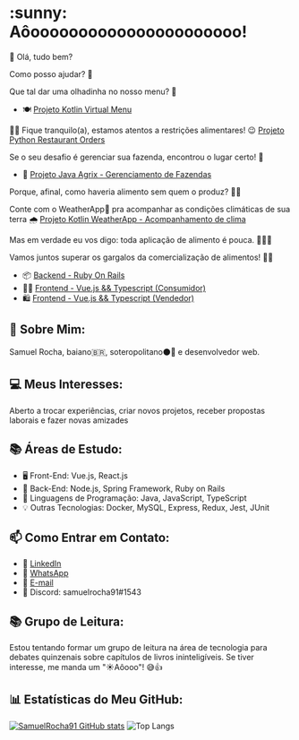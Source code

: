 <h1>:sunny: Aôoooooooooooooooooooooo! </h1>

👋 Olá, tudo bem?

<div>
  <p>Como posso ajudar? 🥰</p>
  <p>Que tal dar uma olhadinha no nosso menu? 🧾</p>
  <ul>
    <li>
      🍽️ <a href="https://github.com/SamuelRocha91/kotlinVirtualMenu" target="_blank">Projeto Kotlin Virtual Menu</a>
    </li>
  </ul>
  <p>
    👩‍🍳 Fique tranquilo(a), estamos atentos a restrições alimentares! 😉
      <a href="https://github.com/SamuelRocha91/restaurantOrders" target="_blank">Projeto Python Restaurant Orders</a>
  </p>
</div>

<p>Se o seu desafio é gerenciar sua fazenda, encontrou o lugar certo! 🎯</p>
<ul>
  <li>🌾 <a href="https://github.com/SamuelRocha91/Agrix" target="_blank">Projeto Java Agrix - Gerenciamento de Fazendas</a></li>
</ul>
<p>Porque, afinal, como haveria alimento sem quem o produz? 🤔👀</p>

<p>Conte com o WeatherApp📱 pra acompanhar as condições climáticas de sua terra 🌧️ <a href="https://github.com/SamuelRocha91/Agrix" target="_blank">Projeto Kotlin WeatherApp - Acompanhamento de clima</a></p>
<p>Mas em verdade eu vos digo: toda aplicação de alimento é pouca. 🤪🚀🤷 </p>
<p>Vamos juntos superar os gargalos da comercialização de alimentos! 💯🥗</p>
<ul>
  <li>📦 <a href="https://github.com/SamuelRocha91/delivery_back" target="_blank">Backend - Ruby On Rails</a></li>
  <li>👨‍💻 <a href="https://github.com/SamuelRocha91/consumy" target="_blank">Frontend - Vue.js && Typescript (Consumidor)</a></li>
  <li>🛍️ <a href="https://github.com/SamuelRocha91/seller_application" target="_blank">Frontend - Vue.js && Typescript (Vendedor)</a></li>
</ul>

<h2>🧑 Sobre Mim:</h2>
<p>Samuel Rocha, baiano🇧🇷, soteropolitano⚫🔴 e desenvolvedor web.</p>

<h2>💻 Meus Interesses:</h2>
<p>Aberto a trocar experiências, criar novos projetos, receber propostas laborais e fazer novas amizades </p>

<h2>📚 Áreas de Estudo:</h2>
<ul>
  <li>🖥️ Front-End: Vue.js, React.js</li>
  <li>📡 Back-End: Node.js, Spring Framework, Ruby on Rails</li>
  <li>📖 Linguagens de Programação: Java, JavaScript, TypeScript</li>
  <li>💡 Outras Tecnologias: Docker, MySQL, Express, Redux, Jest, JUnit</li>
</ul>

<h2>📫 Como Entrar em Contato:</h2>
<ul>
  <li>💼 <a href="https://www.linkedin.com/in/samuel-rocha-88278224a/" target="_blank">LinkedIn</a></li>
  <li>📱 <a href="https://wa.me/71992594946" target="_blank">WhatsApp</a></li>
  <li>📧 <a href="mailto:samuel_sr@hotmail.com.br">E-mail</a></li>
  <li>💬 Discord: samuelrocha91#1543</li>
</ul>

<h2>📚 Grupo de Leitura:</h2>
<p>
  Estou tentando formar um grupo de leitura na área de tecnologia para debates quinzenais sobre capítulos de livros ininteligíveis. 
  Se tiver interesse, me manda um "☀️Aôooo"! 😅👍
</p>

<h2>📊 Estatísticas do Meu GitHub:</h2>

[![SamuelRocha91 GitHub stats](https://github-readme-stats.vercel.app/api?username=SamuelRocha91)](https://github.com/SamuelRocha91/github-readme-stats)
![Top Langs](https://github-readme-stats.vercel.app/api/top-langs/?username=SamuelRocha91&langs_count=8&layout=compact)

